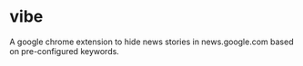 # vibe
A google chrome extension to hide news stories in news.google.com based on pre-configured keywords.
